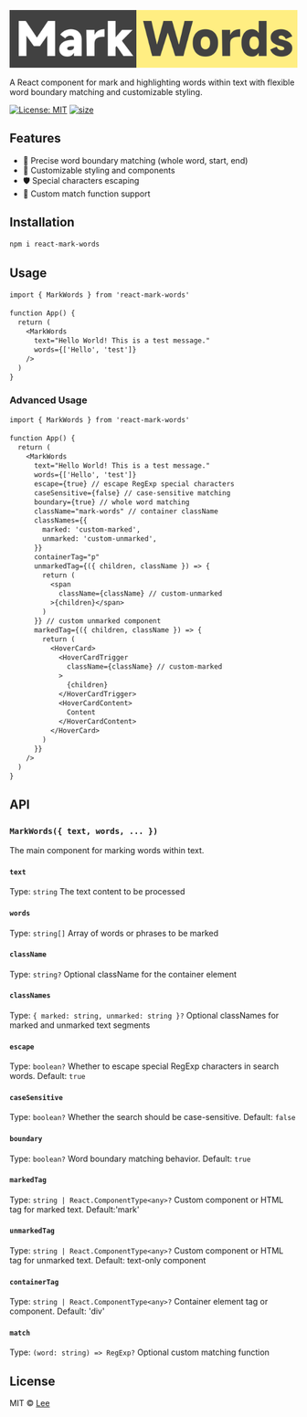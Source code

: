 
![MarkWords](/mark-words.svg)

A React component for mark and highlighting words within text with flexible word boundary matching and customizable styling.

[![License: MIT](https://img.shields.io/badge/License-MIT-yellow.svg)](https://raw.githubusercontent.com/hey-lee/slice-text/refs/heads/main/LICENSE) [![size](https://img.shields.io/bundlephobia/min/slice-text)](https://bundlephobia.com/package/react-mark-words)


## Features

- 🎯 Precise word boundary matching (whole word, start, end)
- 🎨 Customizable styling and components
- 🛡️ Special characters escaping
- 🔧 Custom match function support

## Installation

```bash
npm i react-mark-words
```

## Usage

```tsx
import { MarkWords } from 'react-mark-words'

function App() {
  return (
    <MarkWords
      text="Hello World! This is a test message."
      words={['Hello', 'test']}
    />
  )
}
```

### Advanced Usage

```tsx
import { MarkWords } from 'react-mark-words'

function App() {
  return (
    <MarkWords
      text="Hello World! This is a test message."
      words={['Hello', 'test']}
      escape={true} // escape RegExp special characters
      caseSensitive={false} // case-sensitive matching
      boundary={true} // whole word matching
      className="mark-words" // container className
      classNames={{
        marked: 'custom-marked',
        unmarked: 'custom-unmarked',
      }}
      containerTag="p"
      unmarkedTag={({ children, className }) => {
        return (
          <span
            className={className} // custom-unmarked
          >{children}</span>
        )
      }} // custom unmarked component
      markedTag={({ children, className }) => {
        return (
          <HoverCard>
            <HoverCardTrigger
              className={className} // custom-marked
            >
              {children}
            </HoverCardTrigger>
            <HoverCardContent>
              Content
            </HoverCardContent>
          </HoverCard>
        )
      }}
    />
  )
}
```

## API

### `MarkWords({ text, words, ... })`

The main component for marking words within text.

#### `text`

Type: `string`
The text content to be processed

#### `words`

Type: `string[]`
Array of words or phrases to be marked

#### `className`

Type: `string?`
Optional className for the container element

#### `classNames`

Type: `{ marked: string, unmarked: string }?`
Optional classNames for marked and unmarked text segments

#### `escape`

Type: `boolean?`
Whether to escape special RegExp characters in search words. Default: `true`

#### `caseSensitive`

Type: `boolean?`
Whether the search should be case-sensitive. Default: `false`

#### `boundary`

Type: `boolean?`
Word boundary matching behavior. Default: `true`

#### `markedTag`

Type: `string | React.ComponentType<any>?`
Custom component or HTML tag for marked text. Default:'mark'

#### `unmarkedTag`

Type: `string | React.ComponentType<any>?`
Custom component or HTML tag for unmarked text. Default: text-only component

#### `containerTag`

Type: `string | React.ComponentType<any>?`
Container element tag or component. Default: 'div'

#### `match`

Type: `(word: string) => RegExp?`
Optional custom matching function

## License

MIT © [Lee](https://github.com/hey-lee)